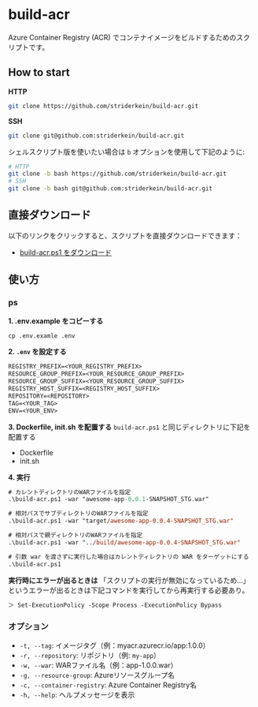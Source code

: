 # build-acr

Azure Container Registry (ACR) でコンテナイメージをビルドするためのスクリプトです。

## How to start

**HTTP**
```sh
git clone https://github.com/striderkein/build-acr.git
```
**SSH**
```sh
git clone git@github.com:striderkein/build-acr.git
```

シェルスクリプト版を使いたい場合は `b` オプションを使用して下記のように:
```sh
# HTTP
git clone -b bash https://github.com/striderkein/build-acr.git
# SSH
git clone -b bash git@github.com:striderkein/build-acr.git
```

## 直接ダウンロード

以下のリンクをクリックすると、スクリプトを直接ダウンロードできます：

- [build-acr.ps1 をダウンロード](https://raw.githubusercontent.com/striderkein/build-acr/main/build-acr.ps1)

## 使い方

### ps

**1. .env.example をコピーする**
```ps
cp .env.examle .env
```

**2. `.env` を設定する**

```ps
REGISTRY_PREFIX=<YOUR_REGISTRY_PREFIX>
RESOURCE_GROUP_PREFIX=<YOUR_RESOURCE_GROUP_PREFIX>
RESOURCE_GROUP_SUFFIX=<YOUR_RESOURCE_GROUP_SUFFIX>
REGISTRY_HOST_SUFFIX=<REGISTRY_HOST_SUFFIX>
REPOSITORY=<REPOSITORY>
TAG=<YOUR_TAG>
ENV=<YOUR_ENV>
```

**3. Dockerfile, init.sh を配置する**
`build-acr.ps1` と同じディレクトリに下記を配置する
- Dockerfile
- init.sh

**4. 実行**

```ps
# カレントディレクトリのWARファイルを指定
.\build-acr.ps1 -war "awesome-app-0.0.1-SNAPSHOT_STG.war"

# 相対パスでサブディレクトリのWARファイルを指定
.\build-acr.ps1 -war "target/awesome-app-0.0.4-SNAPSHOT_STG.war"

# 相対パスで親ディレクトリのWARファイルを指定
.\build-acr.ps1 -war "../build/awesome-app-0.0.4-SNAPSHOT_STG.war"

# 引数 war を渡さずに実行した場合はカレントディレクトリの WAR をターゲットにする
.\build-acr.ps1
```

**実行時にエラーが出るときは**
「スクリプトの実行が無効になっているため…」というエラーが出るときは下記コマンドを実行してから再実行する必要あり。
```ps
＞ Set-ExecutionPolicy -Scope Process -ExecutionPolicy Bypass
```

### オプション

- `-t, --tag`: イメージタグ（例：myacr.azurecr.io/app:1.0.0）
- `-r, --repository`: リポジトリ（例: `my-app`）
- `-w, --war`: WARファイル名（例：app-1.0.0.war）
- `-g, --resource-group`: Azureリソースグループ名
- `-c, --container-registry`: Azure Container Registry名
- `-h, --help`: ヘルプメッセージを表示
